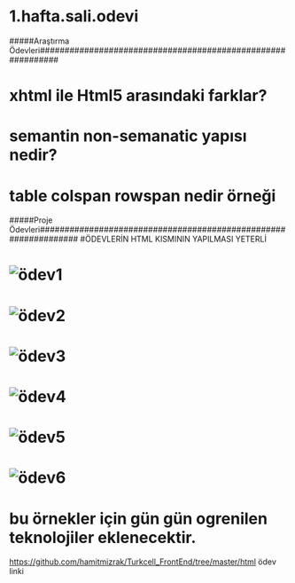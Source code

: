 
# 1.hafta.sali.odevi
#####Araştırma Ödevleri############################################################
#    xhtml ile Html5 arasındaki farklar?
#    semantin non-semanatic yapısı nedir?
#    table colspan rowspan nedir örneği
#####Proje Ödevleri################################################################
  #ÖDEVLERİN HTML KISMININ YAPILMASI YETERLİ
#  ![ödev1](https://user-images.githubusercontent.com/87547007/172599355-6618524a-dcbc-4a98-8a5e-199ee23872ba.png)
#  ![ödev2](https://user-images.githubusercontent.com/87547007/172599537-5c448151-ff68-4a63-bf20-8474e4834165.png)
#  ![ödev3](https://user-images.githubusercontent.com/87547007/172599599-be13e334-17aa-426d-a4a9-cb6f40ae684a.png)
#  ![ödev4](https://user-images.githubusercontent.com/87547007/172599667-050dff5b-303f-4ac5-bb6e-79cf895d5785.png)
#  ![ödev5](https://user-images.githubusercontent.com/87547007/172599759-1de58d55-a0fe-4694-9a36-5f06b72f5994.png)
#  ![ödev6](https://user-images.githubusercontent.com/87547007/172599780-00f1983a-0246-45f6-ba62-2c3d53e4bca6.png)
 # bu örnekler için gün gün ogrenilen teknolojiler eklenecektir.
https://github.com/hamitmizrak/Turkcell_FrontEnd/tree/master/html ödev linki
